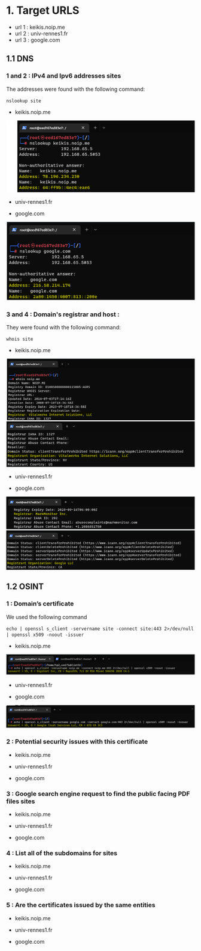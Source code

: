 # 1. Target URLS

- url 1 : keikis.noip.me
- url 2 : univ-rennes1.fr
- url 3 : google.com

## 1.1 DNS

### 1 and 2 : IPv4 and Ipv6 addresses sites
The addresses were found with the following command: 
```
nslookup site
```
- keikis.noip.me
<img title="IPv4 and IPv6 addresses of keikis.noip.me" alt="IPv4 and IPv6 addresses of keikis.noip.me" src="/src/keikis.noip.me/1.1.1 et 1.1.2.png">

- univ-rennes1.fr

- google.com
<img title="IPv4 and IPv6 addresses of google.com" alt="IPv4 and IPv6 addresses of google.com" src="/src/google.com/1.1.1 et 1.1.2.png">

### 3 and 4 : Domain's registrar and host : 
They were found with the following command: 
```
whois site
```
- keikis.noip.me
<img title="noip.me's registrar" alt="noip.me's registrar" src="/src/keikis.noip.me/1.1.3.png">
<img title="noip.me's host" alt="noip.me's host" src="/src/keikis.noip.me/1.1.4.png">

- univ-rennes1.fr


- google.com
<img title="google.com's registrar" alt="google.com's registra" src="/src/google.com/1.1.3.png">
<img title="google.com's host" alt="google.com's host" src="/src/google.com/1.1.4.png">

## 1.2 OSINT

### 1 : Domain’s certificate
We used the following command
```
echo | openssl s_client -servername site -connect site:443 2>/dev/null | openssl x509 -noout -issuer
```
- keikis.noip.me
<img title="noip.me’s certificate" alt="noip.me’s certificate" src="/src/keikis.noip.me/1.2.1.png">

- univ-rennes1.fr

- google.com
<img title="google.com’s certificate" alt="google.com’s certificate" src="/src/google.com/1.2.1.png">

### 2 : Potential security issues with this certificate

- keikis.noip.me

- univ-rennes1.fr

- google.com

### 3 : Google search engine request to find the public facing PDF files sites

- keikis.noip.me

- univ-rennes1.fr

- google.com

### 4 : List all of the subdomains for sites

- keikis.noip.me

- univ-rennes1.fr

- google.com

### 5 : Are the certificates issued by the same entities

- keikis.noip.me

- univ-rennes1.fr

- google.com
